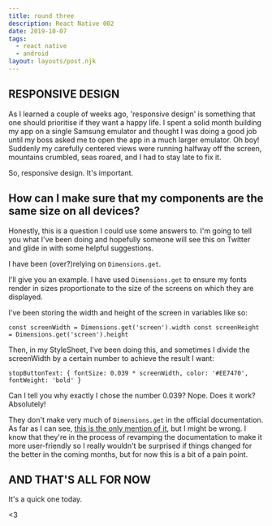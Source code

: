 ```yaml
---
title: round three
description: React Native 002
date: 2019-10-07
tags:
  - react native
  - android
layout: layouts/post.njk
---
```


## RESPONSIVE DESIGN

As I learned a couple of weeks ago, 'responsive design' is something that one should prioritise if they want a happy life. I spent a solid month building my app on a single Samsung emulator and thought I was doing a good job until my boss asked me to open the app in a much larger emulator. Oh boy! Suddenly my carefully centered views were running halfway off the screen, mountains crumbled, seas roared, and I had to stay late to fix it.

So, responsive design. It's important.

## How can I make sure that my components are the same size on all devices?

Honestly, this is a question I could use some answers to. I'm going to tell you what I've been doing and hopefully someone will see this on Twitter and glide in with some helpful suggestions.

I have been (over?)relying on ``Dimensions.get``.

I'll give you an example. I have used ``Dimensions.get`` to ensure my fonts render in sizes proportionate to the size of the screens on which they are displayed.

I've been storing the width and height of the screen in variables like so:

``
const screenWidth = Dimensions.get('screen').width
const screenHeight = Dimensions.get('screen').height
``

Then, in my StyleSheet, I've been doing this, and sometimes I divide the screenWidth by a certain number to achieve the result I want:

``
  stopButtonText: {
    fontSize: 0.039 * screenWidth,
    color: '#EE7470',
    fontWeight: 'bold'
  }
``

Can I tell you why exactly I chose the number 0.039? Nope. Does it work? Absolutely! 

They don't make very much of ``Dimensions.get`` in the official documentation. As far as I can see, [this is the only mention of it](https://facebook.github.io/react-native/docs/dimensions), but I might be wrong. I know that they're in the process of revamping the documentation to make it more user-friendly so I really wouldn't be surprised if things changed for the better in the coming months, but for now this is a bit of a pain point.

## AND THAT'S ALL FOR NOW

It's a quick one today. 

<3
